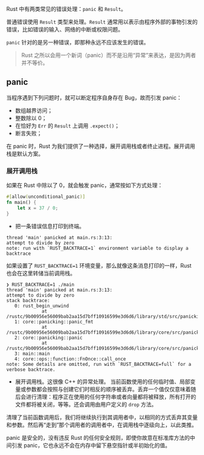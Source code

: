 Rust 中有两类常见的错误处理：`panic` 和 `Result`。

普通错误使用 `Result` 类型来处理。`Result` 通常用以表示由程序外部的事物引发的错误，比如错误的输入、网络的中断或权限问题。

`panic` 针对的是另一种错误，即那种永远不应该发生的错误。

> Rust 之所以会用一个新词（panic）而不是沿用“异常”来表达，是因为两者并不等价。

## panic

当程序遇到下列问题时，就可以断定程序自身存在 Bug，故而引发 panic：

- 数组越界访问；
- 整数除以 0；
- 在恰好为 `Err` 的 `Result` 上调用 `.expect()`；
- 断言失败；

在 panic 时，Rust 为我们提供了一种选择，展开调用栈或者终止进程。展开调用栈是默认方案。

### 展开调用栈

如果在 Rust 中除以了 0，就会触发 panic，通常按如下方式处理：

```rust
#[allow(unconditional_panic)]
fn main() {
    let x = 37 / 0;
}
```

- 把一条错误信息打印到终端。
```shell
thread 'main' panicked at main.rs:3:13:
attempt to divide by zero
note: run with `RUST_BACKTRACE=1` environment variable to display a backtrace
```
如果设置了 `RUST_BACKTRACE=1` 环境变量，那么就像这条消息打印的一样，Rust 也会在这里转储当前调用栈。
```shell
❯ RUST_BACKTRACE=1 ./main
thread 'main' panicked at main.rs:3:13:
attempt to divide by zero
stack backtrace:
   0: rust_begin_unwind
             at /rustc/9b00956e56009bab2aa15d7bff10916599e3d6d6/library/std/src/panicking.rs:645:5
   1: core::panicking::panic_fmt
             at /rustc/9b00956e56009bab2aa15d7bff10916599e3d6d6/library/core/src/panicking.rs:72:14
   2: core::panicking::panic
             at /rustc/9b00956e56009bab2aa15d7bff10916599e3d6d6/library/core/src/panicking.rs:145:5
   3: main::main
   4: core::ops::function::FnOnce::call_once
note: Some details are omitted, run with `RUST_BACKTRACE=full` for a verbose backtrace.
```

- 展开调用栈。这很像 C++ 的异常处理。
当前函数使用的任何临时值、局部变量或参数都会按照与创建它们时相反的顺序被丢弃。丢弃一个值仅仅意味着随后会进行清理：程序正在使用的任何字符串或者向量都将被释放，所有打开的文件都将被关闭，等等。还会调用由用户定义的 `drop` 方法。

清理了当前函数调用后，我们将继续执行到其调用者中，以相同的方式丢弃其变量和参数。然后再“走到”那个调用者的调用者中，在调用栈中逐级向上，以此类推。

panic 是安全的，没有违反 Rust 的任何安全规则，即使你故意在标准库方法的中间引发 panic，它也永远不会在内存中留下悬空指针或半初始化的值。